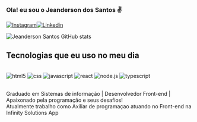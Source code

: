 ### Ola! eu sou o Jeanderson dos Santos ✌️
[![Instagram](	https://img.shields.io/badge/Instagram-E4405F?style=for-the-badge&logo=instagram&logoColor=white)](https://instagram.com/jeandersonsantos16)[![Linkedin](	https://img.shields.io/badge/LinkedIn-0077B5?style=for-the-badge&logo=linkedin&logoColor=white)](https://www.linkedin.com/in/jeanderson-santos-456a3691/)


![Jeanderson Santos GitHub stats](https://github-readme-stats.vercel.app/api?username=JeandersonSantos&show_icons=true&theme=dracula)

## Tecnologias que eu uso no meu dia
 
 <div style="display: inline_block"><br/>
 <img aling="center" alt="html5" src="	https://img.shields.io/badge/HTML-239120?style=for-the-badge&logo=html5&logoColor=white"/>
 <img aling="center" alt="css" src="	https://img.shields.io/badge/CSS-239120?&style=for-the-badge&logo=css3&logoColor=white"/>
  <img aling="center" alt="javascript" src="https://img.shields.io/badge/JavaScript-F7DF1E?style=for-the-badge&logo=javascript&logoColor=black"/>
 <img aling="center" alt="react" src="https://img.shields.io/badge/React-20232A?style=for-the-badge&logo=react&logoColor=61DAFB
"/>
 <img aling="center" alt="node.js" src="https://img.shields.io/badge/Node.js-43853D?style=for-the-badge&logo=node.js&logoColor=white"/>
 <img aling="center" alt="typescript" src="https://img.shields.io/badge/TypeScript-007ACC?style=for-the-badge&logo=typescript&logoColor=white"/>
 </div><br/>

 Graduado em Sistemas de informação | Desenvolvedor Front-end | Apaixonado pela programação e seus desafios! <br/>
 Atualmente trabalho como Axiliar de programaçao atuando no Front-end na Infinity Solutions App
